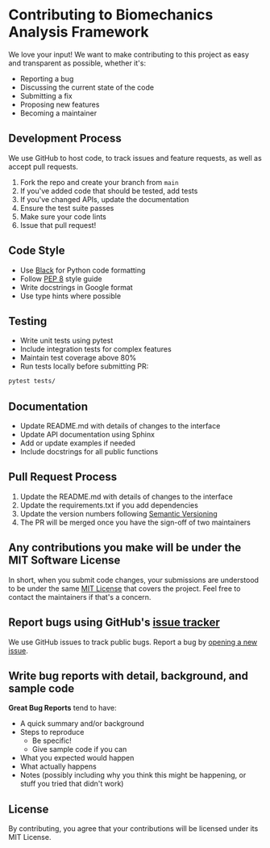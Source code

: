 # Contributing to Biomechanics Analysis Framework

We love your input! We want to make contributing to this project as easy and transparent as possible, whether it's:

- Reporting a bug
- Discussing the current state of the code
- Submitting a fix
- Proposing new features
- Becoming a maintainer

## Development Process

We use GitHub to host code, to track issues and feature requests, as well as accept pull requests.

1. Fork the repo and create your branch from `main`
2. If you've added code that should be tested, add tests
3. If you've changed APIs, update the documentation
4. Ensure the test suite passes
5. Make sure your code lints
6. Issue that pull request!

## Code Style

- Use [Black](https://github.com/psf/black) for Python code formatting
- Follow [PEP 8](https://www.python.org/dev/peps/pep-0008/) style guide
- Write docstrings in Google format
- Use type hints where possible

## Testing

- Write unit tests using pytest
- Include integration tests for complex features
- Maintain test coverage above 80%
- Run tests locally before submitting PR:
```bash
pytest tests/
```

## Documentation

- Update README.md with details of changes to the interface
- Update API documentation using Sphinx
- Add or update examples if needed
- Include docstrings for all public functions

## Pull Request Process

1. Update the README.md with details of changes to the interface
2. Update the requirements.txt if you add dependencies
3. Update the version numbers following [Semantic Versioning](https://semver.org/)
4. The PR will be merged once you have the sign-off of two maintainers

## Any contributions you make will be under the MIT Software License

In short, when you submit code changes, your submissions are understood to be under the same [MIT License](http://choosealicense.com/licenses/mit/) that covers the project. Feel free to contact the maintainers if that's a concern.

## Report bugs using GitHub's [issue tracker](https://github.com/yourusername/biomech-analysis-framework/issues)

We use GitHub issues to track public bugs. Report a bug by [opening a new issue](https://github.com/yourusername/biomech-analysis-framework/issues/new).

## Write bug reports with detail, background, and sample code

**Great Bug Reports** tend to have:

- A quick summary and/or background
- Steps to reproduce
  - Be specific!
  - Give sample code if you can
- What you expected would happen
- What actually happens
- Notes (possibly including why you think this might be happening, or stuff you tried that didn't work)

## License

By contributing, you agree that your contributions will be licensed under its MIT License. 
